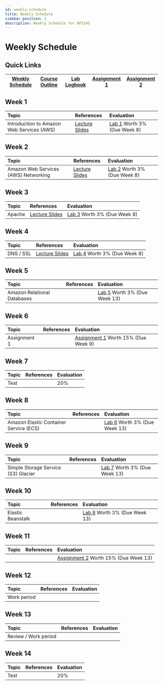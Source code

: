 ```yaml
---
id: weekly-schedule
title: Weekly Schedule
sidebar_position: 2
description: Weekly Schedule for OPS345
---
```


# Weekly Schedule

## Quick Links

| [Weekly Schedule](./weekly-schedule.md) | [Course Outline](https://apps.senecapolytechnic.ca/ssos/findOutline.do?isLoggedIn=&subjectOrAndTitle=%5BOSL740%5D+Administration+of+Open+Source+Systems&schoolCode=0s867160) | [Lab Logbook](/files/OPS345-Logbook-Online.docx)| [Assignment 1](/Assignments/assignment1.md) | [Assignment 2](/Assignments/assignment2.md) |
| --------------------------------------- | ---------------------------------------------------------------------------------------------------------------------------------------------------------------------------- | ------------------------------------------- | ------------------------------------------- | ------------------------------------------- |

## Week 1

| Topic | References | Evaluation |
| :---------------------------------------- | :---------------------------------------------------------------------------------------------------------------------------------------------------------------------------------------- | :--------------------------------------------- |
| Introduction to Amazon Web Services (AWS) | [Lecture Slides](https://docs.google.com/presentation/d/e/2PACX-1vSrlrD8lt2yEyQI-wOYKyYmrgggakrHbRMZE9kO5p3QsaGmZ4ZoaqVO4mFBmjm6FqPpzH-h1qIU94XM/pub?start=false&loop=false&delayms=3000) | [Lab 1](Labs/lab1.md) Worth 3% (Due Week 8) |

## Week 2

| Topic | References | Evaluation |
| :----------------------------------- | :--------- | :--------------------------------------------- |
| Amazon Web Services (AWS) Networking | [Lecture Slides](https://docs.google.com/presentation/d/e/2PACX-1vTWuaBNISazd1LbdGZoYc_lzzzJUnl-isqwvhQKmUueXRSGBgjia4SQASPNfdx23vWMwOvMJpMvoq83/pub?start=false&loop=false&delayms=3000)           | [Lab 2](Labs/lab2.md) Worth 3% (Due Week 8) |

## Week 3

| Topic  | References | Evaluation |
| :----- | :---------------------------------------------------------------------------------------------------------------------------------------------------------------------------------------- | :--------------------------------------------- |
| Apache | [Lecture Slides](https://docs.google.com/presentation/d/e/2PACX-1vQD3Yu2fB2HcDs7wa_Ey75J7hJB1q0pp_0RH_r0UBnDVXe5dlGzq2bMsi1pTZsrLN-26cSVXt9390zw/pub?start=false&loop=false&delayms=3000) | [Lab 3](Labs/lab3.md) Worth 3% (Due Week 8) |

## Week 4

| Topic | References | Evaluation |
| :--------------------------------------------------- | :--------- | :--------------------------------------------- |
| DNS / SSL | [Lecture Slides](https://docs.google.com/presentation/d/e/2PACX-1vQfxUk6FknxwurW7M_psHJU5UwYexgICgheqUKcQpz20wSkOq5lTI1tZEM3y9pfBV-2G6C3Sw2W-blV/pub?start=false&loop=false&delayms=5000) | [Lab 4](Labs/lab4.md) Worth 3% (Due Week 8) |

## Week 5

| Topic | References | Evaluation |
| :-------------------------- | :--------- | :---------------------------------------------- |
| Amazon Relational Databases |            | [Lab 5](Labs/lab5.md) Worth 3% (Due Week 13) |

## Week 6

| Topic | References | Evaluation |
| :----------- | :--------- | :------------------------------------------------------------------ |
| Assignment 1 |            | [Assignment 1](Assignments/assignment1.md) Worth 15% (Due Week 9) |

## Week 7

| Topic | References | Evaluation |
| :---- | :--------- | :--------- |
| Test  |            | 20%        |

## Week 8

| Topic | References | Evaluation |
| :------ | :--------- | :---------------------------------------------- |
| Amazon Elastic Container Service (ECS) |            | [Lab 6](Labs/lab6.md) Worth 3% (Due Week 13) |

## Week 9

| Topic | References | Evaluation |
| :--------- | :--------- | :---------------------------------------------- |
| Simple Storage Service (S3) Glacier |            | [Lab 7](Labs/lab7.md) Worth 3% (Due Week 13) |

## Week 10

| Topic | References | Evaluation |
| :---------------------- | :--------- | :---------------------------------------------- |
| Elastic Beanstalk |            | [Lab 8](Labs/lab8.md) Worth 3% (Due Week 13) |

## Week 11

| Topic | References | Evaluation |
| :---- | :--------- | :------------------------------------------------------------------- |
|       |            | [Assignment 2](Assignments/assignment2.md) Worth 15% (Due Week 13) |

## Week 12

| Topic | References | Evaluation |
| :---------- | :--------- | :--------- |
| Work period |            |            |

## Week 13

| Topic | References | Evaluation |
| :------------------- | :--------- | :--------- |
| Review / Work period |            |            |

## Week 14

| Topic | References | Evaluation |
| :---- | :--------- | :--------- |
| Test  |            | 20%        |
